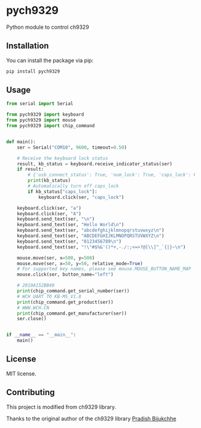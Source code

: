 # pych9329
Python module to control ch9329

## Installation

You can install the package via pip:

```bash
pip install pych9329
```

## Usage

```py
from serial import Serial

from pych9329 import keyboard
from pych9329 import mouse
from pych9329 import chip_command


def main():
    ser = Serial("COM10", 9600, timeout=0.50)

    # Receive the keyboard lock status
    result, kb_status = keyboard.receive_indicator_status(ser)
    if result:
        # {'usb_connect_status': True, 'num_lock': True, 'caps_lock': False, 'scroll_lock': False}
        print(kb_status)
        # Automatically turn off caps_lock
        if kb_status["caps_lock"]:
            keyboard.click(ser, "caps_lock")

    keyboard.click(ser, "a")
    keyboard.click(ser, "A")
    keyboard.send_text(ser, "\n")
    keyboard.send_text(ser, "Hello World\n")
    keyboard.send_text(ser, "abcdefghijklmnopqrstuvwxyz\n")
    keyboard.send_text(ser, "ABCDEFGHIJKLMNOPQRSTUVWXYZ\n")
    keyboard.send_text(ser, "0123456789\n")
    keyboard.send_text(ser, "!\"#$%&'()*+,-./:;<=>?@[\\]^_`{|}~\n")

    mouse.move(ser, x=500, y=500)
    mouse.move(ser, x=50, y=50, relative_mode=True)
    # For supported key names, please see mouse.MOUSE_BUTTON_NAME_MAP
    mouse.click(ser, button_name="left")

    # 2019A152BB40
    print(chip_command.get_serial_number(ser))
    # WCH UART TO KB-MS_V1.8
    print(chip_command.get_product(ser))
    # WWW.WCH.CN
    print(chip_command.get_manufacturer(ser))
    ser.close()


if __name__ == "__main__":
    main()

```

## License

MIT license.

## Contributing

This project is modified from ch9329 library.

Thanks to the original author of the ch9329 library [Pradish Bijukchhe](https://github.com/pradishb)
